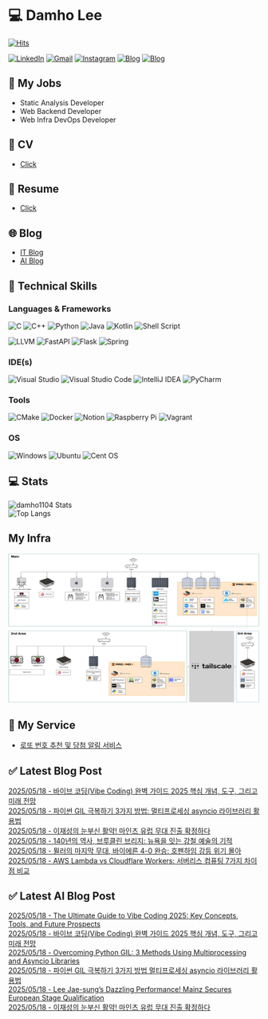 
# 💻 Damho Lee

[![Hits](https://hits.seeyoufarm.com/api/count/incr/badge.svg?url=https%3A%2F%2Fgithub.com%2Fdamho1104&count_bg=%233D9CC8&title_bg=%23555555&icon=&icon_color=%23E7E7E7&title=hits&edge_flat=false)](https://hits.seeyoufarm.com)  

[![LinkedIn](https://img.shields.io/badge/Linkedin-%230077B5.svg?style=flat&logo=linkedin&logoColor=white)](https://www.linkedin.com/in/damho1104/)
[![Gmail](https://img.shields.io/badge/Gmail-D14836?style=flat&logo=gmail&logoColor=white)](mailto:damho1104@gmail.com)
[![Instagram](https://img.shields.io/badge/Instargram-%23E4405F.svg?style=flat&logo=Instagram&logoColor=white)](https://www.instagram.com/damho1104/)
[![Blog](https://img.shields.io/badge/Blog-%23000000.svg?style=flat&logo=Tistory&logoColor=white)](https://dmomo.co.kr/)
[![Blog](https://img.shields.io/badge/Blog-%23000000.svg?style=flat&logo=WordPress&logoColor=white)](https://blog.ai.dmomo.co.kr/)

## 📃 My Jobs
- Static Analysis Developer
- Web Backend Developer
- Web Infra DevOps Developer

## 📰 CV
- [Click](https://resume.dmomo.net/damho.lee/resume)  

## 📘 Resume
- [Click](https://damho1104.notion.site/8af3191b9815406d95708d9a0cea5a9e)  

## 🌐 Blog
- [IT Blog](https://dmomo.co.kr/)
- [AI Blog](https://blog.ai.dmomo.co.kr/)

## 💪 Technical Skills
### Languages & Frameworks
![C](https://img.shields.io/badge/c-%2300599C.svg?style=flat&logo=c&logoColor=white)
![C++](https://img.shields.io/badge/c++-%2300599C.svg?style=flat&logo=c%2B%2B&logoColor=white)
![Python](https://img.shields.io/badge/Python-3776AB.svg?&style=flat&logo=Python&logoColor=white)
![Java](https://img.shields.io/badge/java-%23ED8B00.svg?style=flat&logo=openjdk&logoColor=white)
![Kotlin](https://img.shields.io/badge/Kotlin-%237F52FF.svg?style=flat&logo=Kotlin&logoColor=white)
![Shell Script](https://img.shields.io/badge/Shell_script-%23121011.svg?style=flat&logo=gnu-bash&logoColor=white)  
  
![LLVM](https://img.shields.io/badge/LLVM/Clang-000B1D.svg?&style=flat&logo=LLVM&logoColor=white)
![FastAPI](https://img.shields.io/badge/FastAPI-005571?style=flat&logo=fastapi)
![Flask](https://img.shields.io/badge/Flask-%23000.svg?style=flat&logo=flask&logoColor=white)
![Spring](https://img.shields.io/badge/Springboot-%236DB33F.svg?style=flat&logo=spring&logoColor=white)
  
  
### IDE(s)
![Visual Studio](https://img.shields.io/badge/Visual%20Studio-5C2D91.svg?style=flat&logo=visual-studio&logoColor=white) 
![Visual Studio Code](https://img.shields.io/badge/Visual%20Studio%20Code-0078d7.svg?style=flat&logo=visual-studio-code&logoColor=white)
![IntelliJ IDEA](https://img.shields.io/badge/IntelliJIDEA-000000.svg?style=flat&logo=intellij-idea&logoColor=white) 
![PyCharm](https://img.shields.io/badge/PyCharm-143?style=flat&logo=pycharm&logoColor=black&color=black&labelColor=green) 


### Tools
![CMake](https://img.shields.io/badge/CMake-%23008FBA.svg?style=flat&logo=cmake&logoColor=white)
![Docker](https://img.shields.io/badge/docker-%230db7ed.svg?style=flat&logo=docker&logoColor=white)
![Notion](https://img.shields.io/badge/Notion-%23000000.svg?style=flat&logo=notion&logoColor=white)
![Raspberry Pi](https://img.shields.io/badge/-RaspberryPi-C51A4A?style=flat&logo=Raspberry-Pi)
![Vagrant](https://img.shields.io/badge/Vagrant-%231563FF.svg?style=flat&logo=vagrant&logoColor=white)


### OS
![Windows](https://img.shields.io/badge/Windows-0078D6?style=flat&logo=windows&logoColor=white)
![Ubuntu](https://img.shields.io/badge/Ubuntu-E95420?style=flat&logo=ubuntu&logoColor=white)
![Cent OS](https://img.shields.io/badge/Cent%20OS-002260?style=flat&logo=centos&logoColor=F0F0F0)


## :computer: Stats
![damho1104 Stats](https://github-readme-stats.vercel.app/api?username=damho1104&hide=issues&show_icons=true&theme=dark)  
![Top Langs](https://github-readme-stats.vercel.app/api/top-langs/?username=damho1104&layout=compact&theme=dark)


## My Infra
<div align="center">
    <p>
    <img src="imgs/infra.png" alt="infra" style="width: 1200px; height: 300px;">
    </p>
</div>


## 📣 My Service
- [로또 번호 추천 및 당첨 알림 서비스](https://lotto.dmomo.co.kr/)  


## ✅ Latest Blog Post

[2025/05/18 - 바이브 코딩(Vibe Coding) 완벽 가이드 2025 핵심 개념, 도구, 그리고 미래 전망](http://dmomo.co.kr/443) <br/>
[2025/05/18 - 파이썬 GIL 극복하기 3가지 방법: 멀티프로세싱 asyncio 라이브러리 활용법](http://dmomo.co.kr/442) <br/>
[2025/05/18 - 이재성의 눈부신 활약! 마인츠 유럽 무대 진출 확정하다](http://dmomo.co.kr/441) <br/>
[2025/05/18 - 140년의 역사, 브루클린 브리지: 뉴욕을 잇는 강철 예술의 기적](http://dmomo.co.kr/440) <br/>
[2025/05/18 - 뮐러의 마지막 무대, 바이에른 4-0 완승: 호펜하임 강등 위기 몰아](http://dmomo.co.kr/439) <br/>
[2025/05/18 - AWS Lambda vs Cloudflare Workers: 서버리스 컴퓨팅 7가지 차이점 비교](http://dmomo.co.kr/438) <br/>

## ✅ Latest AI Blog Post
[2025/05/18 - The Ultimate Guide to Vibe Coding 2025: Key Concepts, Tools, and Future Prospects](https://blog.ai.dmomo.co.kr/tech/2384) <br/>
[2025/05/18 - 바이브 코딩(Vibe Coding) 완벽 가이드 2025 핵심 개념, 도구, 그리고 미래 전망](https://blog.ai.dmomo.co.kr/tech/2382) <br/>
[2025/05/18 - Overcoming Python GIL: 3 Methods Using Multiprocessing and Asyncio Libraries](https://blog.ai.dmomo.co.kr/tech/2379) <br/>
[2025/05/18 - 파이썬 GIL 극복하기 3가지 방법 멀티프로세싱 asyncio 라이브러리 활용법](https://blog.ai.dmomo.co.kr/tech/2377) <br/>
[2025/05/18 - Lee Jae-sung’s Dazzling Performance! Mainz Secures European Stage Qualification](https://blog.ai.dmomo.co.kr/trend/2374) <br/>
[2025/05/18 - 이재성의 눈부신 활약! 마인츠 유럽 무대 진출 확정하다](https://blog.ai.dmomo.co.kr/trend/2372) <br/>
